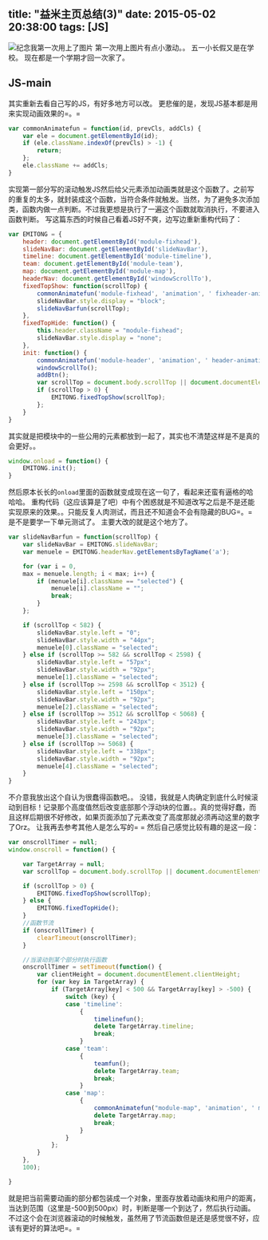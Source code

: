 title: "益米主页总结(3)"
date: 2015-05-02 20:38:00
tags: [JS]
---
![纪念我第一次用上了图片][1]
第一次用上图片有点小激动。。
五一小长假又是在学校。
现在都是一个学期才回一次家了。

## JS-main
其实重新去看自己写的JS，有好多地方可以改。
更悲催的是，发现JS基本都是用来实现动画效果的=。=
```javascript
var commonAnimatefun = function(id, prevCls, addCls) {
	var ele = document.getElementById(id);
	if (ele.className.indexOf(prevCls) > -1) {
		return;
	};
	ele.className += addCls;
}
```
实现第一部分写的滚动触发JS然后给父元素添加动画类就是这个函数了。之前写的重复的太多，就封装成这个函数，当符合条件就触发。当然，为了避免多次添加类，函数内做一点判断。不过我更想是执行了一遍这个函数就取消执行，不要进入函数判断。
写这篇东西的时候自己看着JS好不爽，边写边重新重构代码了：
<!-- more -->
```javascript   
var EMITONG = {
	header: document.getElementById('module-fixhead'),
	slideNavBar: document.getElementById('slideNavBar'),
	timeline: document.getElementById('module-timeline'),
	team: document.getElementById('module-team'),
	map: document.getElementById('module-map'),
	headerNav: document.getElementById('windowScrollTo'),
	fixedTopShow: function(scrollTop) {
		commonAnimatefun('module-fixhead', 'animation', ' fixheader-animation');
		slideNavBar.style.display = "block";
		slideNavBarfun(scrollTop);
	},
	fixedTopHide: function() {
		this.header.className = "module-fixhead";
		slideNavBar.style.display = "none";
	},
	init: function() {
		commonAnimatefun('module-header', 'animation', ' header-animation');
		windowScrollTo();
		addBtn();
		var scrollTop = document.body.scrollTop || document.documentElement.scrollTop;
		if (scrollTop > 0) {
			EMITONG.fixedTopShow(scrollTop);
		};
	}
}
```
其实就是把模块中的一些公用的元素都放到一起了，其实也不清楚这样是不是真的会更好。。
```javascript
window.onload = function() {
	EMITONG.init();
}
```
然后原本长长的`onload`里面的函数就变成现在这一句了，看起来还蛮有逼格的哈哈哈。
重构代码（这应该算是了吧）中有个困惑就是不知道改写之后是不是还能实现原来的效果。。只能反复人肉测试，而且还不知道会不会有隐藏的BUG=。=
是不是要学一下单元测试了。
主要大改的就是这个地方了。
```javascript
var slideNavBarfun = function(scrollTop) {
	var slideNavBar = EMITONG.slideNavBar;
	var menuele = EMITONG.headerNav.getElementsByTagName('a');

	for (var i = 0,
	max = menuele.length; i < max; i++) {
		if (menuele[i].className == "selected") {
			menuele[i].className = "";
			break;
		}
	};

	if (scrollTop < 582) {
		slideNavBar.style.left = "0";
		slideNavBar.style.width = "44px";
		menuele[0].className = "selected";
	} else if (scrollTop >= 582 && scrollTop < 2598) {
		slideNavBar.style.left = "57px";
		slideNavBar.style.width = "92px";
		menuele[1].className = "selected";
	} else if (scrollTop >= 2598 && scrollTop < 3512) {
		slideNavBar.style.left = "150px";
		slideNavBar.style.width = "92px";
		menuele[2].className = "selected";
	} else if (scrollTop >= 3512 && scrollTop < 5068) {
		slideNavBar.style.left = "243px";
		slideNavBar.style.width = "92px";
		menuele[3].className = "selected";
	} else if (scrollTop >= 5068) {
		slideNavBar.style.left = "338px";
		slideNavBar.style.width = "92px";
		menuele[4].className = "selected";
	}
}
```
不介意我放出这个自认为很蠢得函数吧。。
没错，我就是人肉确定到底什么时候滚动到目标！记录那个高度值然后改变底部那个浮动块的位置。。真的觉得好蠢，而且这样后期很不好修改，如果页面添加了元素改变了高度那就必须再动这里的数字了Orz。
让我再去参考其他人是怎么写的= =
然后自己感觉比较有趣的是这一段：
```javascript
var onscrollTimer = null;
window.onscroll = function() {

	var TargetArray = null;
	var scrollTop = document.body.scrollTop || document.documentElement.scrollTop;

	if (scrollTop > 0) {
		EMITONG.fixedTopShow(scrollTop);
	} else {
		EMITONG.fixedTopHide();
	}
	//函数节流
	if (onscrollTimer) {
		clearTimeout(onscrollTimer);
	}

	//当滚动到某个部分时执行函数
	onscrollTimer = setTimeout(function() {
		var clientHeight = document.documentElement.clientHeight;
		for (var key in TargetArray) {
			if (TargetArray[key] < 500 && TargetArray[key] > -500) {
				switch (key) {
				case 'timeline':
					{
						timelinefun();
						delete TargetArray.timeline;
						break;
					}
				case 'team':
					{
						teamfun();
						delete TargetArray.team;
						break;
					}
				case 'map':
					{
						commonAnimatefun("module-map", 'animation', ' map-animation');
						delete TargetArray.map;
						break;
					}
				}
			};
		}
	},
	100);

}
```
就是把当前需要动画的部分都包装成一个对象，里面存放着动画块和用户的距离，当达到范围（这里是-500到500px）时，判断是哪一个到达了，然后执行动画。不过这个会在浏览器滚动的时候触发，虽然用了节流函数但是还是感觉很不好，应该有更好的算法吧=。=

  [1]: http://i4.tietuku.com/8c0f0fd8fff77e45.jpg